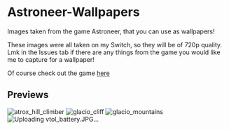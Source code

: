# Astroneer-Wallpapers
Images taken from the game Astroneer, that you can use as wallpapers!

These images were all taken on my Switch, so they will be of 720p quality.  
Lmk in the Issues tab if there are any things from the game you would like me to capture for a wallpaper!

Of course check out the game [here](https://astroneer.space)

## Previews

![atrox_hill_climber](https://github.com/user-attachments/assets/f039a466-875a-40be-95d4-f493c208a4cc)
![glacio_cliff](https://github.com/user-attachments/assets/cff4b3da-b87b-4497-9eaf-82cacf28ab21)
![glacio_mountains](https://github.com/user-attachments/assets/1096f97f-f68a-4b2d-abbd-0b248efba235)
![Uploading vtol_battery.JPG…]()
